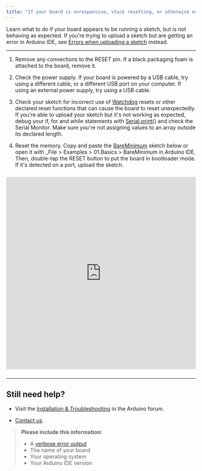 ```yaml
---
title: "If your board is unresponsive, stuck resetting, or otherwise not working as expected"
---
```


Learn what to do if your board appears to be running a sketch, but is not behaving as expected. If you're trying to upload a sketch but are getting an error in Arduino IDE, see [Errors when uploading a sketch](https://support.arduino.cc/hc/en-us/articles/4403365313810-Errors-when-uploading-a-sketch) instead.

---

1. Remove any connections to the RESET pin. If a black packaging foam is attached to the board, remove it.

2. Check the power supply. If your board is powered by a USB cable, try using a different cable, or a different USB port on your computer. If using an external power supply, try using a USB cable.

3. Check your sketch for incorrect use of [Watchdog](https://www.arduino.cc/reference/en/libraries/watchdog/) resets or other declared reset functions that can cause the board to reset unexpectedly. If you're able to upload your sketch but it's not working as expected, debug your if, for and while statements with [Serial.print()](https://www.arduino.cc/reference/en/language/functions/communication/serial/print/) and check the Serial Monitor. Make sure you're not assigning values to an array outside its declared length.

4. Reset the memory. Copy and paste the [BareMinimum](https://www.arduino.cc/en/Tutorial/BuiltInExamples/BareMinimum) sketch below or open it with _File > Examples > 01.Basics > BareMinimum in Arduino IDE. Then, double-tap the RESET button to put the board in bootloader mode. If it's detected on a port, upload the sketch.

<iframe src=https://create.arduino.cc/example/builtin/01.Basics%5CBareMinimum/BareMinimum/preview?embed style="height:510px;width:100%;margin:10px 0" frameborder=0></iframe>

---

## Still need help?

* Visit the [Installation & Troubleshooting](https://forum.arduino.cc/c/using-arduino/installation-troubleshooting/18) in the Arduino forum.

* [Contact us](https://www.arduino.cc/en/contact-us/).

> **Please include this information:**
>
> * A [verbose error output](https://support.arduino.cc/hc/en-us/articles/4407705216274)
> * The name of your board
> * Your operating system
> * Your Arduino IDE version
